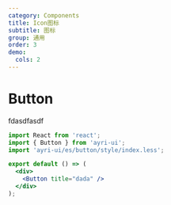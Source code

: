 ```yaml
---
category: Components
title: Icon图标
subtitle: 图标
group: 通用
order: 3
demo:
  cols: 2
---
```


# Button

fdasdfasdf

```jsx
import React from 'react';
import { Button } from 'ayri-ui';
import 'ayri-ui/es/button/style/index.less';

export default () => (
  <div>
    <Button title="dada" />
  </div>
);
```
